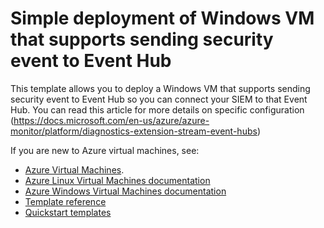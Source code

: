 # Simple deployment of Windows VM that supports sending security event to Event Hub

This template allows you to deploy a Windows VM that supports sending security event to Event Hub so you can connect your SIEM to that Event Hub. You can read this article for more details on specific configuration (https://docs.microsoft.com/en-us/azure/azure-monitor/platform/diagnostics-extension-stream-event-hubs)

If you are new to Azure virtual machines, see:

- [Azure Virtual Machines](https://azure.microsoft.com/services/virtual-machines/).
- [Azure Linux Virtual Machines documentation](https://docs.microsoft.com/azure/virtual-machines/linux/)
- [Azure Windows Virtual Machines documentation](https://docs.microsoft.com/azure/virtual-machines/windows/)
- [Template reference](https://docs.microsoft.com/azure/templates/microsoft.compute/allversions)
- [Quickstart templates](https://azure.microsoft.com/resources/templates/?resourceType=Microsoft.Compute&pageNumber=1&sort=Popular)
